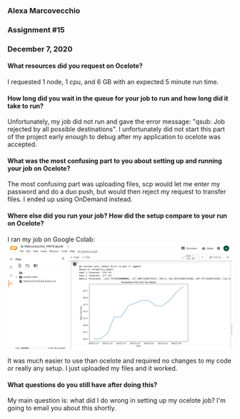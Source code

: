### Alexa Marcovecchio
### Assignment #15
### December 7, 2020

#### What resources did you request on Ocelote?

I requested 1 node, 1 cpu, and 6 GB with an expected 5 minute run time.

#### How long did you wait in the queue for your job to run and how long did it take to run?

Unfortunately, my job did not run and gave the error message: "qsub: Job rejected by all possible destinations".  I unfortunately did not start this part of the project early enough to debug after my application to ocelote was accepted.

#### What was the most confusing part to you about setting up and running your job on Ocelote?

The most confusing part was uploading files, scp would let me enter my password and do a duo push, but would then reject my request to transfer files.  I ended up using OnDemand instead.

#### Where else did you run your job? How did the setup compare to your run on Ocelote?

I ran my job on Google Colab:
![](assets/Marcovecchio_HW15-b60234cd.png)

It was much easier to use than ocelote and required no changes to my code or really any setup.  I just uploaded my files and it worked.


#### What questions do you still have after doing this?

My main question is: what did I do wrong in setting up my ocelote job? I'm going to email you about this shortly.
